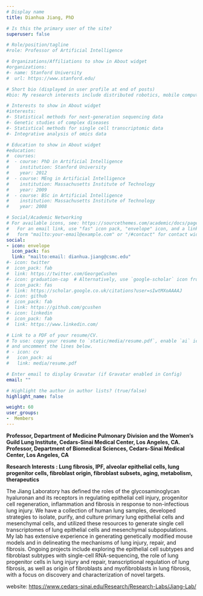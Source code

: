 ```yaml
---
# Display name
title: Dianhua Jiang, PhD

# Is this the primary user of the site?
superuser: false

# Role/position/tagline
#role: Professor of Artificial Intelligence

# Organizations/Affiliations to show in About widget
#organizations:
#- name: Stanford University
#  url: https://www.stanford.edu/

# Short bio (displayed in user profile at end of posts)
#bio: My research interests include distributed robotics, mobile computing and programmable matter.

# Interests to show in About widget
#interests:
#- Statistical methods for next-generation sequencing data
#- Genetic studies of complex diseases
#- Statistical methods for single cell transcriptomic data
#- Integrative analysis of omics data

# Education to show in About widget
#education:
#  courses:
#  - course: PhD in Artificial Intelligence
#    institution: Stanford University
#    year: 2012
#  - course: MEng in Artificial Intelligence
#    institution: Massachusetts Institute of Technology
#    year: 2009
#  - course: BSc in Artificial Intelligence
#    institution: Massachusetts Institute of Technology
#    year: 2008

# Social/Academic Networking
# For available icons, see: https://sourcethemes.com/academic/docs/page-builder/#icons
#   For an email link, use "fas" icon pack, "envelope" icon, and a link in the
#   form "mailto:your-email@example.com" or "/#contact" for contact widget.
social:
- icon: envelope
  icon_pack: fas
  link: "mailto:email: dianhua.jiang@csmc.edu"
#- icon: twitter
#  icon_pack: fab
#  link: https://twitter.com/GeorgeCushen
#- icon: graduation-cap  # Alternatively, use `google-scholar` icon from `ai` icon pack
#  icon_pack: fas
#  link: https://scholar.google.co.uk/citations?user=sIwtMXoAAAAJ
#- icon: github
#  icon_pack: fab
#  link: https://github.com/gcushen
#- icon: linkedin
#  icon_pack: fab
#  link: https://www.linkedin.com/

# Link to a PDF of your resume/CV.
# To use: copy your resume to `static/media/resume.pdf`, enable `ai` icons in `params.toml`, 
# and uncomment the lines below.
# - icon: cv
#   icon_pack: ai
#   link: media/resume.pdf

# Enter email to display Gravatar (if Gravatar enabled in Config)
email: ""

# Highlight the author in author lists? (true/false)
highlight_name: false

weight: 60
user_groups:
-  Members
---
```


**Professor, Department of Medicine Pulmonary Division and the Women’s Guild Lung Institute, Cedars-Sinai Medical Center, Los Angeles, CA.**<br>
**Professor, Department of Biomedical Sciences, Cedars-Sinai Medical Center, Los Angeles, CA**

**Research Interests : Lung fibrosis, IPF, alveolar epithelial cells, lung progenitor cells, fibroblast origin, fibroblast subsets, aging, metabolism, therapeutics**

The Jiang Laboratory has defined the roles of the glycosaminoglycan hyaluronan and its receptors in regulating epithelial cell injury, progenitor cell regeneration, inflammation and fibrosis in response to non-infectious lung injury. We have a collection of human lung samples, developed strategies to isolate, purify, and culture primary lung epithelial cells and mesenchymal cells, and utilized these resources to generate single cell transcriptomes of lung epithelial cells and mesenchymal subpopulations. My lab has extensive experience in generating genetically modified mouse models and in delineating the mechanisms of lung injury, repair, and fibrosis. Ongoing projects include exploring the epithelial cell subtypes and fibroblast subtypes with single-cell RNA-sequencing, the role of lung progenitor cells in lung injury and repair, transcriptional regulation of lung fibrosis, as well as origin of fibroblasts and myofibroblasts in lung fibrosis, with a focus on discovery and characterization of novel targets.

website: https://www.cedars-sinai.edu/Research/Research-Labs/Jiang-Lab/

